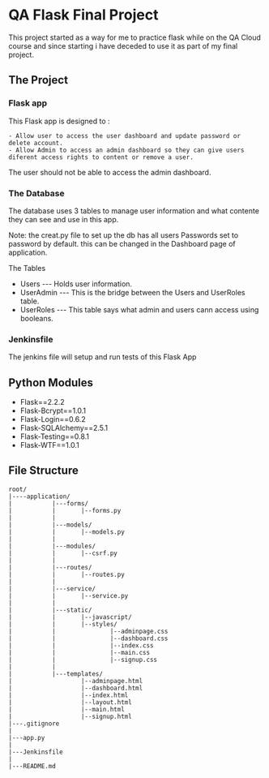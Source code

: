 # QA Flask Final Project

This project started as a way for me to practice flask while on the QA Cloud course and since starting i have deceded to use it as part of my final project.

## The Project
### Flask app
This Flask app is designed to :

    - Allow user to access the user dashboard and update password or delete account.
    - Allow Admin to access an admin dashboard so they can give users diferent access rights to content or remove a user. 

The user should not be able to access the admin dashboard. 

### The Database
The database uses 3 tables to manage user information and what contente they can see and use in this app.

Note: the creat.py file to set up the db has all users Passwords set to password by default. this can be changed in the Dashboard page of application.

The Tables
- Users --- Holds user information.
- UserAdmin --- This is the bridge between the Users and UserRoles table.
- UserRoles --- This table says what admin and users cann access using booleans.

### Jenkinsfile
The jenkins file will setup and run tests of this Flask App

## Python Modules
- Flask==2.2.2
- Flask-Bcrypt==1.0.1
- Flask-Login==0.6.2
- Flask-SQLAlchemy==2.5.1
- Flask-Testing==0.8.1
- Flask-WTF==1.0.1

## File Structure

    root/
    |----application/
    |           |---forms/
    |           |       |--forms.py   
    |           |
    |           |---models/
    |           |       |--models.py
    |           |
    |           |---modules/
    |           |       |--csrf.py
    |           |
    |           |---routes/
    |           |       |--routes.py
    |           |
    |           |---service/
    |           |       |--service.py
    |           |
    |           |---static/
    |           |       |--javascript/
    |           |       |--styles/
    |           |               |--adminpage.css
    |           |               |--dashboard.css
    |           |               |--index.css
    |           |               |--main.css
    |           |               |--signup.css
    |           |
    |           |---templates/
    |                   |--adminpage.html
    |                   |--dashboard.html
    |                   |--index.html
    |                   |--layout.html
    |                   |--main.html
    |                   |--signup.html
    |---.gitignore
    |
    |---app.py
    |
    |---Jenkinsfile
    |
    |---README.md